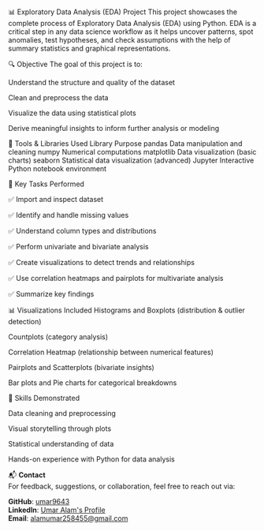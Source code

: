 📊 Exploratory Data Analysis (EDA) Project
This project showcases the complete process of Exploratory Data Analysis (EDA) using Python. EDA is a critical step in any data science workflow as it helps uncover patterns, spot anomalies, test hypotheses, and check assumptions with the help of summary statistics and graphical representations.

🔍 Objective
The goal of this project is to:

Understand the structure and quality of the dataset

Clean and preprocess the data

Visualize the data using statistical plots

Derive meaningful insights to inform further analysis or modeling

🧰 Tools & Libraries Used
Library	Purpose
pandas	Data manipulation and cleaning
numpy	Numerical computations
matplotlib	Data visualization (basic charts)
seaborn	Statistical data visualization (advanced)
Jupyter	Interactive Python notebook environment


📌 Key Tasks Performed

✅ Import and inspect dataset

✅ Identify and handle missing values

✅ Understand column types and distributions

✅ Perform univariate and bivariate analysis

✅ Create visualizations to detect trends and relationships

✅ Use correlation heatmaps and pairplots for multivariate analysis

✅ Summarize key findings

📊 Visualizations Included
Histograms and Boxplots (distribution & outlier detection)

Countplots (category analysis)

Correlation Heatmap (relationship between numerical features)

Pairplots and Scatterplots (bivariate insights)

Bar plots and Pie charts for categorical breakdowns



🎯 Skills Demonstrated

Data cleaning and preprocessing

Visual storytelling through plots

Statistical understanding of data

Hands-on experience with Python for data analysis

📬 **Contact**  
For feedback, suggestions, or collaboration, feel free to reach out via:  

**GitHub**: [umar9643](https://github.com/umar9643)  
**LinkedIn**: [Umar Alam's Profile](https://www.linkedin.com/in/umar-alam-a1b2c3)  
**Email**: [alamumar258455@gmail.com](mailto:alamumar258455@gmail.com)





